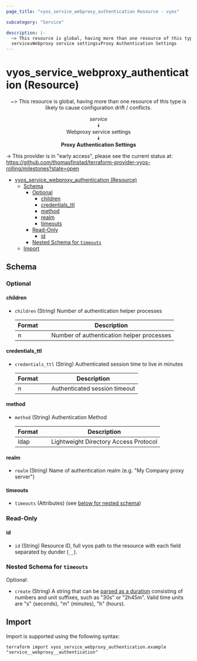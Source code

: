 ```yaml
---
page_title: "vyos_service_webproxy_authentication Resource - vyos"

subcategory: "Service"

description: |-
  ~> This resource is global, having more than one resource of this type is likely to cause configuration drift / conflicts.
  service⯯Webproxy service settings⯯Proxy Authentication Settings
---
```


# vyos_service_webproxy_authentication (Resource)
<center>

~> This resource is global, having more than one resource of this type is likely to cause configuration drift / conflicts.

*service*  
⯯  
Webproxy service settings  
⯯  
**Proxy Authentication Settings**


</center>

-> This provider is in "early access", please see the current status at: https://github.com/thomasfinstad/terraform-provider-vyos-rolling/milestones?state=open

<!--TOC-->

- [vyos_service_webproxy_authentication (Resource)](#vyos_service_webproxy_authentication-resource)
  - [Schema](#schema)
    - [Optional](#optional)
      - [children](#children)
      - [credentials_ttl](#credentials_ttl)
      - [method](#method)
      - [realm](#realm)
      - [timeouts](#timeouts)
    - [Read-Only](#read-only)
      - [id](#id)
    - [Nested Schema for `timeouts`](#nested-schema-for-timeouts)
  - [Import](#import)

<!--TOC-->

<!-- schema generated by tfplugindocs -->
## Schema

### Optional

#### children
- `children` (String) Number of authentication helper processes

    |  Format  &emsp;|  Description                                |
    |----------|---------------------------------------------|
    |  n       &emsp;|  Number of authentication helper processes  |
#### credentials_ttl
- `credentials_ttl` (String) Authenticated session time to live in minutes

    |  Format  &emsp;|  Description                    |
    |----------|---------------------------------|
    |  n       &emsp;|  Authenticated session timeout  |
#### method
- `method` (String) Authentication Method

    |  Format  &emsp;|  Description                            |
    |----------|-----------------------------------------|
    |  ldap    &emsp;|  Lightweight Directory Access Protocol  |
#### realm
- `realm` (String) Name of authentication realm (e.g. &#34;My Company proxy server&#34;)
#### timeouts
- `timeouts` (Attributes) (see [below for nested schema](#nestedatt--timeouts))

### Read-Only

#### id
- `id` (String) Resource ID, full vyos path to the resource with each field separated by dunder (`__`).

<a id="nestedatt--timeouts"></a>
### Nested Schema for `timeouts`

Optional:

- `create` (String) A string that can be [parsed as a duration](https://pkg.go.dev/time#ParseDuration) consisting of numbers and unit suffixes, such as &#34;30s&#34; or &#34;2h45m&#34;. Valid time units are &#34;s&#34; (seconds), &#34;m&#34; (minutes), &#34;h&#34; (hours).

## Import

Import is supported using the following syntax:

```shell
terraform import vyos_service_webproxy_authentication.example "service__webproxy__authentication"
```
